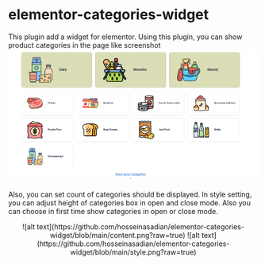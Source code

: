 # elementor-categories-widget
This plugin add a widget for elementor. Using this plugin, you can show product categories in the page like screenshot
![alt text](https://github.com/hosseinasadian/elementor-categories-widget/blob/main/screenshot.png?raw=true)

Also, you can set count of categories should be displayed. In style setting, you can adjust height of categories box in open and close mode. Also you can choose in first time show categories in open or close mode.

<div style="text-align: center;">
    ![alt text](https://github.com/hosseinasadian/elementor-categories-widget/blob/main/content.png?raw=true)
    ![alt text](https://github.com/hosseinasadian/elementor-categories-widget/blob/main/style.png?raw=true)
</div>
